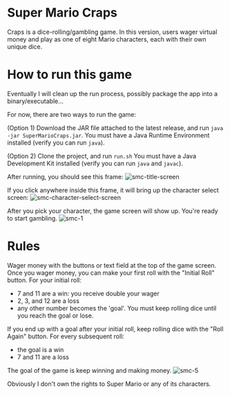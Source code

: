 # Super Mario Craps
Craps is a dice-rolling/gambling game. In this version, users wager virtual money and play
as one of eight Mario characters, each with their own unique dice.

# How to run this game
Eventually I will clean up the run process, possibly package the app into a 
binary/executable...

For now, there are two ways to run the game:

(Option 1) Download the JAR file attached to the latest release, and run `java -jar SuperMarioCraps.jar`.
You must have a Java Runtime Environment installed (verify you can run `java`). 

(Option 2) Clone the project, and run `run.sh`
You must have a Java Development Kit installed (verify you can run `java` and `javac`). 

After running, you should see this frame:
![smc-title-screen](https://user-images.githubusercontent.com/78334282/136995440-773e7c44-b7aa-48aa-9f78-e49cf9969e6a.png)


If you click anywhere inside this frame, it will bring up the character select screen:
![smc-character-select-screen](https://user-images.githubusercontent.com/78334282/136995450-c680513d-1203-4ff6-9cdd-70b881ed279e.png)


After you pick your character, the game screen will show up. You're ready to start gambling.
![smc-1](https://user-images.githubusercontent.com/78334282/136995553-d5d45f04-3be3-460f-977e-2be98bce9a32.png)

# Rules
Wager money with the buttons or text field at the top of the game screen. Once you wager money, you can make your first roll with the "Initial Roll" button. For your initial roll:
<ul>
         <li>7 and 11 are a win: you receive double your wager</li>
         <li>2, 3, and 12 are a loss</li>
         <li>any other number becomes the 'goal'. You must keep rolling dice until you reach the goal or lose.</li>
</ul>


If you end up with a goal after your initial roll, keep rolling dice with the "Roll Again" button. For every subsequent roll:
 <ul>
         <li>the goal is a win</li>
         <li>7 and 11 are a loss</li>
</ul>


The goal of the game is keep winning and making money.
![smc-5](https://user-images.githubusercontent.com/78334282/136995610-b3934bca-d5a9-4bbb-8af7-091769f78417.png)


Obviously I don't own the rights to Super Mario or any of its characters.
